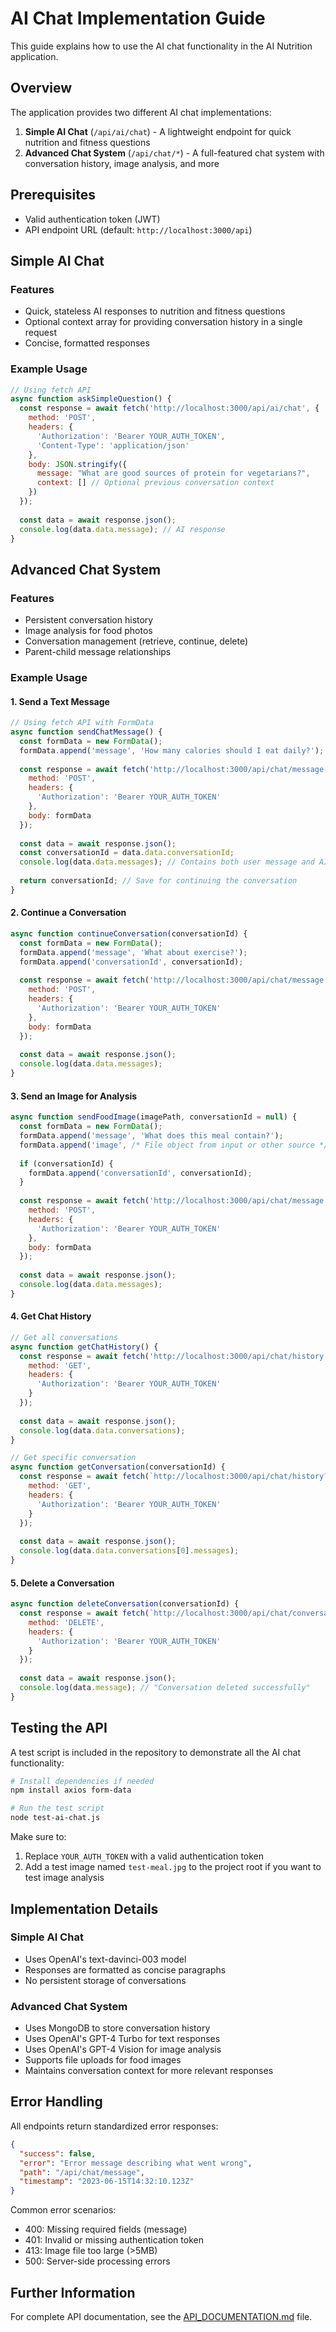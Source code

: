 # AI Chat Implementation Guide

This guide explains how to use the AI chat functionality in the AI Nutrition application.

## Overview

The application provides two different AI chat implementations:

1. **Simple AI Chat** (`/api/ai/chat`) - A lightweight endpoint for quick nutrition and fitness questions
2. **Advanced Chat System** (`/api/chat/*`) - A full-featured chat system with conversation history, image analysis, and more

## Prerequisites

- Valid authentication token (JWT)
- API endpoint URL (default: `http://localhost:3000/api`)

## Simple AI Chat

### Features
- Quick, stateless AI responses to nutrition and fitness questions
- Optional context array for providing conversation history in a single request
- Concise, formatted responses

### Example Usage

```javascript
// Using fetch API
async function askSimpleQuestion() {
  const response = await fetch('http://localhost:3000/api/ai/chat', {
    method: 'POST',
    headers: {
      'Authorization': 'Bearer YOUR_AUTH_TOKEN',
      'Content-Type': 'application/json'
    },
    body: JSON.stringify({
      message: "What are good sources of protein for vegetarians?",
      context: [] // Optional previous conversation context
    })
  });
  
  const data = await response.json();
  console.log(data.data.message); // AI response
}
```

## Advanced Chat System

### Features
- Persistent conversation history
- Image analysis for food photos
- Conversation management (retrieve, continue, delete)
- Parent-child message relationships

### Example Usage

#### 1. Send a Text Message

```javascript
// Using fetch API with FormData
async function sendChatMessage() {
  const formData = new FormData();
  formData.append('message', 'How many calories should I eat daily?');
  
  const response = await fetch('http://localhost:3000/api/chat/message', {
    method: 'POST',
    headers: {
      'Authorization': 'Bearer YOUR_AUTH_TOKEN'
    },
    body: formData
  });
  
  const data = await response.json();
  const conversationId = data.data.conversationId;
  console.log(data.data.messages); // Contains both user message and AI response
  
  return conversationId; // Save for continuing the conversation
}
```

#### 2. Continue a Conversation

```javascript
async function continueConversation(conversationId) {
  const formData = new FormData();
  formData.append('message', 'What about exercise?');
  formData.append('conversationId', conversationId);
  
  const response = await fetch('http://localhost:3000/api/chat/message', {
    method: 'POST',
    headers: {
      'Authorization': 'Bearer YOUR_AUTH_TOKEN'
    },
    body: formData
  });
  
  const data = await response.json();
  console.log(data.data.messages);
}
```

#### 3. Send an Image for Analysis

```javascript
async function sendFoodImage(imagePath, conversationId = null) {
  const formData = new FormData();
  formData.append('message', 'What does this meal contain?');
  formData.append('image', /* File object from input or other source */);
  
  if (conversationId) {
    formData.append('conversationId', conversationId);
  }
  
  const response = await fetch('http://localhost:3000/api/chat/message', {
    method: 'POST',
    headers: {
      'Authorization': 'Bearer YOUR_AUTH_TOKEN'
    },
    body: formData
  });
  
  const data = await response.json();
  console.log(data.data.messages);
}
```

#### 4. Get Chat History

```javascript
// Get all conversations
async function getChatHistory() {
  const response = await fetch('http://localhost:3000/api/chat/history', {
    method: 'GET',
    headers: {
      'Authorization': 'Bearer YOUR_AUTH_TOKEN'
    }
  });
  
  const data = await response.json();
  console.log(data.data.conversations);
}

// Get specific conversation
async function getConversation(conversationId) {
  const response = await fetch(`http://localhost:3000/api/chat/history?conversationId=${conversationId}`, {
    method: 'GET',
    headers: {
      'Authorization': 'Bearer YOUR_AUTH_TOKEN'
    }
  });
  
  const data = await response.json();
  console.log(data.data.conversations[0].messages);
}
```

#### 5. Delete a Conversation

```javascript
async function deleteConversation(conversationId) {
  const response = await fetch(`http://localhost:3000/api/chat/conversation/${conversationId}`, {
    method: 'DELETE',
    headers: {
      'Authorization': 'Bearer YOUR_AUTH_TOKEN'
    }
  });
  
  const data = await response.json();
  console.log(data.message); // "Conversation deleted successfully"
}
```

## Testing the API

A test script is included in the repository to demonstrate all the AI chat functionality:

```bash
# Install dependencies if needed
npm install axios form-data

# Run the test script
node test-ai-chat.js
```

Make sure to:
1. Replace `YOUR_AUTH_TOKEN` with a valid authentication token
2. Add a test image named `test-meal.jpg` to the project root if you want to test image analysis

## Implementation Details

### Simple AI Chat
- Uses OpenAI's text-davinci-003 model
- Responses are formatted as concise paragraphs
- No persistent storage of conversations

### Advanced Chat System
- Uses MongoDB to store conversation history
- Uses OpenAI's GPT-4 Turbo for text responses
- Uses OpenAI's GPT-4 Vision for image analysis
- Supports file uploads for food images
- Maintains conversation context for more relevant responses

## Error Handling

All endpoints return standardized error responses:

```json
{
  "success": false,
  "error": "Error message describing what went wrong",
  "path": "/api/chat/message",
  "timestamp": "2023-06-15T14:32:10.123Z"
}
```

Common error scenarios:
- 400: Missing required fields (message)
- 401: Invalid or missing authentication token
- 413: Image file too large (>5MB)
- 500: Server-side processing errors

## Further Information

For complete API documentation, see the [API_DOCUMENTATION.md](./API_DOCUMENTATION.md) file.